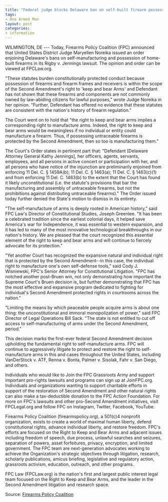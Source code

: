 ```yaml
---
title: "Federal judge blocks Delaware ban on self-built firearm possession, home manufacturing"
tags:
- One Armed Man
layout: post
categories:
- information
---
```


WILMINGTON, DE --- Today, Firearms Policy Coalition (FPC) announced that United States District Judge Maryellen Noreika issued an order enjoining Delaware's bans on self-manufacturing and possession of home-built firearms in its Rigby v. Jennings lawsuit. The opinion and order can be viewed at FPCLaw.org.

"These statutes burden constitutionally protected conduct because possession of firearms and firearm frames and receivers is within the scope of the Second Amendment's right to 'keep and bear Arms' and Defendant has not shown that these firearms and components are not commonly owned by law-abiding citizens for lawful purposes," wrote Judge Noreika in her opinion. "Further, Defendant has offered no evidence that these statutes are consistent with the nation's history of firearm regulation."

The Court went on to hold that "the right to keep and bear arms implies a corresponding right to manufacture arms. Indeed, the right to keep and bear arms would be meaningless if no individual or entity could manufacture a firearm. Thus, if possessing untraceable firearms is protected by the Second Amendment, then so too is manufacturing them."

The Court's Order states in pertinent part that: "Defendant \[Delaware Attorney General Kathy Jennings\], her officers, agents, servants, employees, and all persons in active concert or participation with her, and all persons who have notice of the injunction are preliminarily enjoined from enforcing 11 Del. C. § 1459A(b); 11 Del. C. § 1463(a); 11 Del. C. § 1463(c)(1) and from enforcing 11 Del. C. 1463(b) to the extent that the Court has found it likely unconstitutional (i.e. the statute's provisions that bar the manufacturing and assembly of untraceable firearms, but not the prohibitions against distributing untraceable firearms)." The Order issued today further denied the State's motion to dismiss in its entirety.

"The self-manufacture of arms is deeply rooted in American history," said FPC Law's Director of Constitutional Studies, Joseph Greenlee. "It has been a celebrated tradition since the earliest colonial days, it helped save America's war for Independence, it was essential to western expansion, and it has led to many of the most innovative technological breakthroughs in our nation's history. We are pleased that the court recognized this essential element of the right to keep and bear arms and will continue to fiercely advocate for its protection."

"Yet another Court has recognized the expansive natural and individual right that is protected by the Second Amendment--in this case, the individual right to manufacture one's own self-defense tools," said Cody J. Wisniewski, FPC's Senior Attorney for Constitutional Litigation. "FPC has notched another post-Bruen win, not only demonstrating how important the Supreme Court's Bruen decision is, but further demonstrating that FPC has the most effective and expansive program dedicated to fighting for individual's Second Amendment protected rights in courtrooms across the nation."

"Limiting the means by which peaceable people acquire arms is about one thing: the unconstitutional and immoral monopolization of power," said FPC Director of Legal Operations Bill Sack. "The state is not entitled to cut off access to self-manufacturing of arms under the Second Amendment, period."

This decision marks the first-ever federal Second Amendment decision upholding the fundamental right to self-manufacture arms. FPC will continue to aggressively litigate to protect and restore the right to self-manufacture arms in this and cases throughout the United States, including VanDerStock v. ATF, Renna v. Bonta, Palmer v. Sisolak, Fahr v. San Diego, and others.

Individuals who would like to Join the FPC Grassroots Army and support important pro-rights lawsuits and programs can sign up at JoinFPC.org. Individuals and organizations wanting to support charitable efforts in support of the restoration of Second Amendment and other natural rights can also make a tax-deductible donation to the FPC Action Foundation. For more on FPC's lawsuits and other pro-Second Amendment initiatives, visit FPCLegal.org and follow FPC on Instagram, Twitter, Facebook, YouTube.

Firearms Policy Coalition (firearmspolicy.org), a 501(c)4 nonprofit organization, exists to create a world of maximal human liberty, defend constitutional rights, advance individual liberty, and restore freedom. FPC's efforts are focused on the Right to Keep and Bear Arms and adjacent issues including freedom of speech, due process, unlawful searches and seizures, separation of powers, asset forfeitures, privacy, encryption, and limited government. The FPC team are next-generation advocates working to achieve the Organization's strategic objectives through litigation, research, scholarly publications, amicus briefing, legislative and regulatory action, grassroots activism, education, outreach, and other programs.

FPC Law (FPCLaw.org) is the nation's first and largest public interest legal team focused on the Right to Keep and Bear Arms, and the leader in the Second Amendment litigation and research space.

Source: [Firearms Policy Coalition](https://www.firearmspolicy.org/fpc-victory-federal-judge-blocks-delaware-ban-on-self-built-firearm-possession-home-manufacturing)